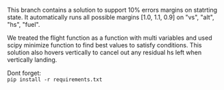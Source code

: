 
This branch contains a solution to support 10% errors margins on statrting state.
It automatically runs all possible margins [1.0, 1.1, 0.9] on "vs", "alt", "hs", "fuel".

We treated the flight function as a function with multi variables and used scipy minimize function to find best values to satisfy conditions.
This solution also hovers vertically to cancel out any residual hs left when vertically landing.


Dont forget:  
`pip install -r requirements.txt`
